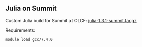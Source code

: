 ## Julia on Summit

Custom Julia build for Summit at OLCF: [julia-1.3.1-summit.tar.gz](https://www.mcs.anl.gov/~schanen/julia-1.3.1-summit.tar.gz)

Requirements:

```
module load gcc/7.4.0
```
